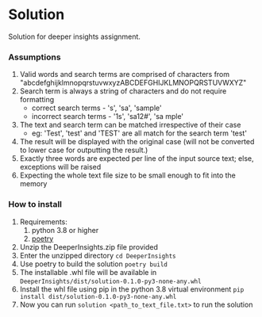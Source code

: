 # Solution
Solution for deeper insights assignment.


### Assumptions
1. Valid words and search terms are comprised of characters from "abcdefghijklmnopqrstuvwxyzABCDEFGHIJKLMNOPQRSTUVWXYZ"
2. Search term is always a string of characters and do not require formatting
   * correct search terms - 's', 'sa', 'sample'
   * incorrect search terms - '1s', 'sa12#', 'sa mple'
3. The text and search term can be matched irrespective of their case
   * eg: 'Test', 'test' and 'TEST' are all match for the search term 'test'
4. The result will be displayed with the original case (will not be converted to lower case for outputting the result.)
5. Exactly three words are expected per line of the input source text; else, exceptions will be raised
6. Expecting the whole text file size to be small enough to fit into the memory


### How to install
1. Requirements:
   1. python 3.8 or higher
   2. [poetry](https://python-poetry.org/docs/)
2. Unzip the DeeperInsights.zip file provided
3. Enter the unzipped directory ```cd DeeperInsights```
4. Use poetry to build the solution ```poetry build```
5. The installable .whl file will be available in ```DeeperInsights/dist/solution-0.1.0-py3-none-any.whl```
6. Install the whl file using pip in the python 3.8 virtual environment ```pip install dist/solution-0.1.0-py3-none-any.whl```
7. Now you can run ```solution <path_to_text_file.txt>``` to run the solution
